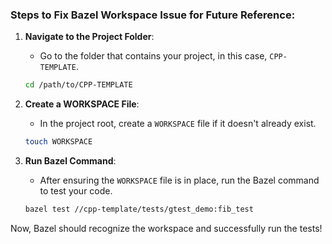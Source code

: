 ### Steps to Fix Bazel Workspace Issue for Future Reference:

1. **Navigate to the Project Folder**:
   - Go to the folder that contains your project, in this case, `CPP-TEMPLATE`.

   ```bash
   cd /path/to/CPP-TEMPLATE
   ```

2. **Create a WORKSPACE File**:
   - In the project root, create a `WORKSPACE` file if it doesn't already exist.

   ```bash
   touch WORKSPACE
   ```

3. **Run Bazel Command**:
   - After ensuring the `WORKSPACE` file is in place, run the Bazel command to test your code.

   ```bash
   bazel test //cpp-template/tests/gtest_demo:fib_test
   ```

Now, Bazel should recognize the workspace and successfully run the tests!
